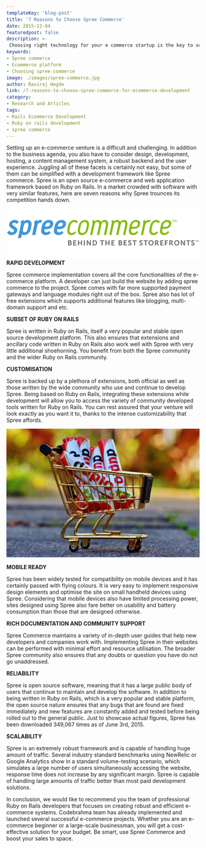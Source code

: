 ```yaml
---
templateKey: 'blog-post'
title: '7 Reasons to Choose Spree Commerce'
date: 2015-12-04
featuredpost: false
description: >-
 Choosing right technology for your e commerce startup is the key to success. Explaining why Spree Commerce will be the best Ecommerce platform of choice.
keywords:
- Spree commerce
- Ecommerce platform
- Choosing spree commerce
image: ./images/spree-commerce.jpg
author: Raviraj Hegde  
link: /7-reasons-to-choose-spree-commerce-for-ecommerce-development
category:
- Research and Articles
tags:
- Rails Ecommerce Development
- Ruby on rails development
- spree commerce
---
```



Setting up an e-commerce venture is a difficult and challenging. In addition to the business agenda, you also have to consider design, development, hosting, a content management system, a robust backend and the user experience. Juggling all of these facets is certainly not easy, but some of them can be simplified with a development framework like Spree commerce. Spree is an open source e-commerce and web application framework based on Ruby on Rails. In a market crowded with software with very similar features, here are seven reasons why Spree trounces its competition hands down.

![spree-commerce][1]  
**RAPID DEVELOPMENT**

Spree commerce implementation covers all the core functionalities of the e-commerce platform. A developer can just build the website by adding spree commerce to the project. Spree comes with far more supported payment gateways and language modules right out of the box. Spree also has lot of free extensions which supports additional features like blogging, multi-domain support and etc.

**SUBSET OF RUBY ON RAILS**

Spree is written in Ruby on Rails, itself a very popular and stable open source development platform. This also ensures that extensions and ancillary code written in Ruby on Rails also work well with Spree with very little additional shoehorning. You benefit from both the Spree community and the wider Ruby on Rails community.

**CUSTOMISATION**

Spree is backed up by a plethora of extensions, both official as well as those written by the wide community who use and continue to develop Spree. Being based on Ruby on Rails, integrating these extensions while development will allow you to access the variety of community developed tools written for Ruby on Rails. You can rest assured that your venture will look exactly as you want it to, thanks to the intense customizability that Spree affords.

![shopping-cart-1080841_1920 \(1\)][3]

**MOBILE READY**

Spree has been widely tested for compatibility on mobile devices and it has certainly passed with flying colours. It is very easy to implement responsive design elements and optimise the site on small handheld devices using Spree. Considering that mobile devices also have limited processing power, sites designed using Spree also fare better on usability and battery consumption than those that are designed otherwise.

**RICH DOCUMENTATION AND COMMUNITY SUPPORT**

Spree Commerce maintains a variety of in-depth user guides that help new developers and companies work with. Implementing Spree in their websites can be performed with minimal effort and resource utilisation. The broader Spree community also ensures that any doubts or question you have do not go unaddressed.

**RELIABILITY**

Spree is open source software, meaning that it has a large public body of users that continue to maintain and develop the software. In addition to being written in Ruby on Rails, which is a very popular and stable platform, the open source nature ensures that any bugs that are found are fixed immediately and new features are constantly added and tested before being rolled out to the general public. Just to showcase actual figures, Spree has been downloaded 349,067 times as of June 3rd, 2015.

**SCALABILITY**

Spree is an extremely robust framework and is capable of handling huge amount of traffic. Several industry standard benchmarks using NewRelic or Google Analytics show in a standard volume-testing scenario, which simulates a large number of users simultaneously accessing the website, response time does not increase by any significant margin. Spree is capable of handling large amounts of traffic better than most paid development solutions.

 
In conclusion, we would like to recommend you the team of professional Ruby on Rails developers that focuses on creating robust and efficient e-commerce systems. Codebrahma team has already implemented and launched several successful e-commerce projects. Whether you are an e-commerce beginner or a large-scale businessman, you will get a cost-effective solution for your budget. Be smart, use Spree Commerce and boost your sales to space.

[1]: ./images/spree-commerce.jpg
[3]: ./images/shopping-cart-1080841_1920-1-1024x681.jpg
  
